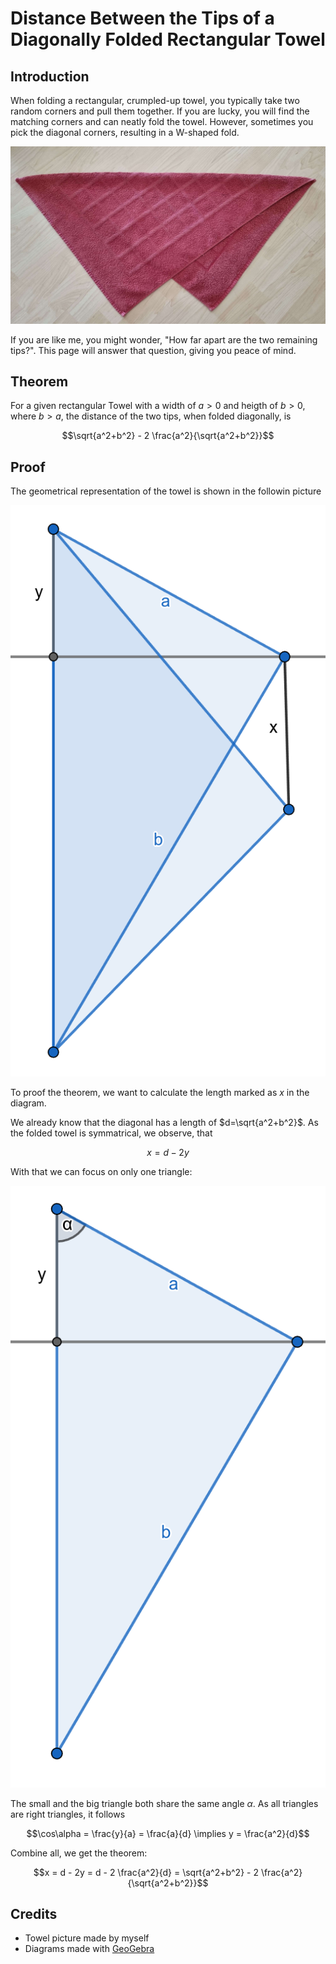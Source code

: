 # Distance Between the Tips of a Diagonally Folded Rectangular Towel

## Introduction

When folding a rectangular, crumpled-up towel, you typically take two random corners and pull them together. If you are lucky, you will find the matching corners and can neatly fold the towel. However, sometimes you pick the diagonal corners, resulting in a W-shaped fold.

![Diagonally Folded Towel](./towel.jpeg)

If you are like me, you might wonder, "How far apart are the two remaining tips?".  This page will answer that question, giving you peace of mind.


## Theorem

For a given rectangular Towel with a width of $`a > 0`$ and heigth of $`b > 0`$, where $`b>a`$, the distance of the two tips, when folded diagonally, is

```math
\sqrt{a^2+b^2} - 2 \frac{a^2}{\sqrt{a^2+b^2}}
```


## Proof

The geometrical representation of the towel is shown in the followin picture

![Folded Towel represented in Triangles](./folded_towel.png)

To proof the theorem, we want to calculate the length marked as $`x`$ in the diagram.

We already know that the diagonal has a length of $`d=\sqrt{a^2+b^2}`$.  As the folded towel is symmatrical, we observe, that

```math
x = d - 2y
```

With that we can focus on only one triangle:

![One side of the folded Towel represented by one triangle](./triangle.png)


The small and the big triangle both share the same angle $`\alpha`$.  As all triangles are right triangles, it follows

```math
\cos\alpha = \frac{y}{a} = \frac{a}{d}
\implies y = \frac{a^2}{d}
```

Combine all, we get the theorem:

```math
x = d - 2y = d - 2 \frac{a^2}{d} = \sqrt{a^2+b^2} - 2 \frac{a^2}{\sqrt{a^2+b^2}}
```

## Credits
* Towel picture made by myself
* Diagrams made with [GeoGebra](https://www.geogebra.org/)
